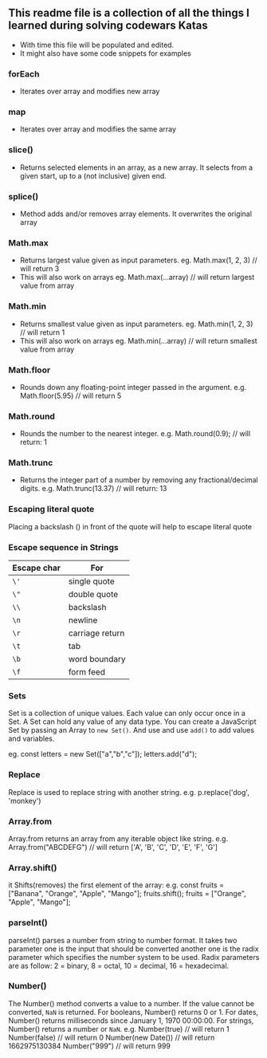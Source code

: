 ## This readme file is a collection of all the things I learned during solving codewars Katas

- With time this file will be populated and edited.
- It might also have some code snippets for examples


### forEach
- Iterates over array and modifies new array

### map
- Iterates over array and modifies the same array

### slice()
- Returns selected elements in an array, as a new array. It selects from a given start, up to a (not inclusive) given end.

### splice()
- Method adds and/or removes array elements. It overwrites the original array

### Math.max
- Returns largest value given as input parameters. 
eg. Math.max(1, 2, 3) // will return 3
- This will also work on arrays
eg. Math.max(...array) // will return largest value from array

### Math.min
- Returns smallest value given as input parameters. 
eg. Math.min(1, 2, 3) // will return 1
- This will also work on arrays
eg. Math.min(...array) // will return smallest value from array

### Math.floor
- Rounds down any floating-point integer passed in the argument.
e.g. Math.floor(5.95) // will return 5

### Math.round
- Rounds the number to the nearest integer.
e.g. Math.round(0.9); // will return: 1

### Math.trunc
- Returns the integer part of a number by removing any fractional/decimal digits.
e.g. Math.trunc(13.37) // will return: 13


### Escaping literal quote
Placing a backslash (\) in front of the quote will help to escape literal quote

### Escape sequence in Strings
Escape char | For
--- | --- 
`\'` | single quote
`\"` | double quote
`\\` | backslash
`\n` | newline
`\r` | carriage return
`\t` | tab
`\b` | word boundary
`\f` | form feed

### Sets
Set is a collection of unique values. Each value can only occur once in a Set. A Set can hold any value of any data type. You can create a JavaScript Set by passing an Array to `new Set()`. And use and use `add()` to add values and variables.

eg. const letters = new Set(["a","b","c"]);
letters.add("d");

### Replace
Replace is used to replace string with another string.
e.g. p.replace('dog', 'monkey')

### Array.from
Array.from returns an array from any iterable object like string.
e.g. Array.from("ABCDEFG") // will return ['A', 'B', 'C', 'D', 'E', 'F', 'G']

### Array.shift()
it Shifts(removes) the first element of the array:
e.g. const fruits = ["Banana", "Orange", "Apple", "Mango"];
fruits.shift();
fruits = ["Orange", "Apple", "Mango"];

### parseInt()
parseInt() parses a number from string to number format. It takes two parameter one is the input that should be converted another one is the radix parameter which specifies the number system to be used.
Radix parameters are as follow:
2 = binary, 8 = octal, 10 = decimal, 16 = hexadecimal.

### Number()
The Number() method converts a value to a number. If the value cannot be converted, `NaN` is returned. For booleans, Number() returns 0 or 1. For dates, Number() returns milliseconds since January 1, 1970 00:00:00. For strings, Number() returns a number or `NaN`.
e.g. Number(true)		// will return 1
Number(false)		// will return 0
Number(new Date())		// will return 1662975130384
Number("999")		// will return 999
